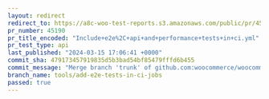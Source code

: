 ```yaml
---
layout: redirect
redirect_to: https://a8c-woo-test-reports.s3.amazonaws.com/public/pr/45190/api/index.html
pr_number: 45190
pr_title_encoded: "Include+e2e%2C+api+and+performance+tests+in+ci.yml"
pr_test_type: api
last_published: "2024-03-15 17:06:41 +0000"
commit_sha: 479173457919835d5b3bad54bf85479fffd6b455
commit_message: "Merge branch 'trunk' of github.com:woocommerce/woocommerce into tools…"
branch_name: tools/add-e2e-tests-in-ci-jobs
passed: true
---
```

